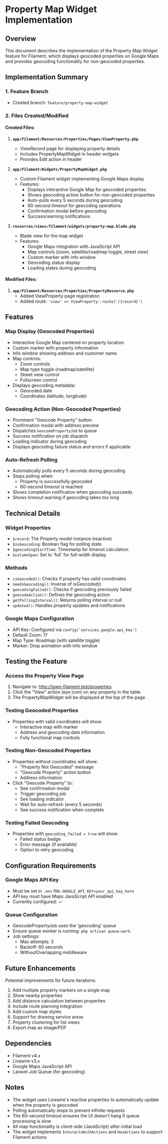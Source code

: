 # Property Map Widget Implementation

## Overview
This document describes the implementation of the Property Map Widget feature for Filament, which displays geocoded properties on Google Maps and provides geocoding functionality for non-geocoded properties.

## Implementation Summary

### 1. Feature Branch
- Created branch: `feature/property-map-widget`

### 2. Files Created/Modified

#### Created Files:
1. **`app/Filament/Resources/Properties/Pages/ViewProperty.php`**
   - ViewRecord page for displaying property details
   - Includes PropertyMapWidget in header widgets
   - Provides Edit action in header

2. **`app/Filament/Widgets/PropertyMapWidget.php`**
   - Custom Filament widget implementing Google Maps display
   - Features:
     - Displays interactive Google Map for geocoded properties
     - Shows geocoding action button for non-geocoded properties
     - Auto-polls every 5 seconds during geocoding
     - 60-second timeout for geocoding operations
     - Confirmation modal before geocoding
     - Success/warning notifications
   
3. **`resources/views/filament/widgets/property-map.blade.php`**
   - Blade view for the map widget
   - Features:
     - Google Maps integration with JavaScript API
     - Map controls (zoom, satellite/roadmap toggle, street view)
     - Custom marker with info window
     - Geocoding status display
     - Loading states during geocoding

#### Modified Files:
1. **`app/Filament/Resources/Properties/PropertyResource.php`**
   - Added ViewProperty page registration
   - Added route: `'view' => ViewProperty::route('/{record}')`

## Features

### Map Display (Geocoded Properties)
- Interactive Google Map centered on property location
- Custom marker with property information
- Info window showing address and customer name
- Map controls:
  - Zoom controls
  - Map type toggle (roadmap/satellite)
  - Street view control
  - Fullscreen control
- Displays geocoding metadata:
  - Geocoded date
  - Coordinates (latitude, longitude)

### Geocoding Action (Non-Geocoded Properties)
- Prominent "Geocode Property" button
- Confirmation modal with address preview
- Dispatches `GeocodePropertyJob` to queue
- Success notification on job dispatch
- Loading indicator during geocoding
- Displays geocoding failure status and errors if applicable

### Auto-Refresh Polling
- Automatically polls every 5 seconds during geocoding
- Stops polling when:
  - Property is successfully geocoded
  - 60-second timeout is reached
- Shows completion notification when geocoding succeeds
- Shows timeout warning if geocoding takes too long

## Technical Details

### Widget Properties
- `$record`: The Property model instance (reactive)
- `$isGeocoding`: Boolean flag for polling state
- `$geocodingStartTime`: Timestamp for timeout calculation
- `$columnSpan`: Set to 'full' for full-width display

### Methods
- `isGeocoded()`: Checks if property has valid coordinates
- `needsGeocoding()`: Inverse of isGeocoded()
- `geocodingFailed()`: Checks if geocoding previously failed
- `geocodeAction()`: Defines the geocoding action
- `getPollingInterval()`: Returns polling interval or null
- `updated()`: Handles property updates and notifications

### Google Maps Configuration
- API Key: Configured via `config('services.google.api_key')`
- Default Zoom: 17
- Map Type: Roadmap (with satellite toggle)
- Marker: Drop animation with info window

## Testing the Feature

### Access the Property View Page
1. Navigate to: http://lawn-filament.test/properties
2. Click the "View" action (eye icon) on any property in the table
3. The PropertyMapWidget will be displayed at the top of the page

### Testing Geocoded Properties
- Properties with valid coordinates will show:
  - Interactive map with marker
  - Address and geocoding date information
  - Fully functional map controls

### Testing Non-Geocoded Properties
- Properties without coordinates will show:
  - "Property Not Geocoded" message
  - "Geocode Property" action button
  - Address information
- Click "Geocode Property" to:
  - See confirmation modal
  - Trigger geocoding job
  - See loading indicator
  - Wait for auto-refresh (every 5 seconds)
  - See success notification when complete

### Testing Failed Geocoding
- Properties with `geocoding_failed = true` will show:
  - Failed status badge
  - Error message (if available)
  - Option to retry geocoding

## Configuration Requirements

### Google Maps API Key
- Must be set in `.env` file: `GOOGLE_API_KEY=your_api_key_here`
- API key must have Maps JavaScript API enabled
- Currently configured: ✓

### Queue Configuration
- GeocodePropertyJob uses the 'geocoding' queue
- Ensure queue worker is running: `php artisan queue:work`
- Job settings:
  - Max attempts: 3
  - Backoff: 60 seconds
  - WithoutOverlapping middleware

## Future Enhancements

Potential improvements for future iterations:
1. Add multiple property markers on a single map
2. Show nearby properties
3. Add distance calculation between properties
4. Include route planning integration
5. Add custom map styles
6. Support for drawing service areas
7. Property clustering for list views
8. Export map as image/PDF

## Dependencies

- Filament v4.x
- Livewire v3.x
- Google Maps JavaScript API
- Laravel Job Queue (for geocoding)

## Notes

- The widget uses Livewire's reactive properties to automatically update when the property is geocoded
- Polling automatically stops to prevent infinite requests
- The 60-second timeout ensures the UI doesn't hang if queue processing is slow
- All map functionality is client-side (JavaScript) after initial load
- The widget implements `InteractsWithActions` and `HasActions` to support Filament actions

